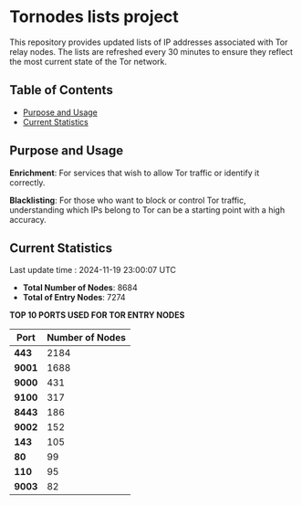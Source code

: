 # Tornodes lists project

This repository provides updated lists of IP addresses associated with Tor relay nodes. The lists are refreshed every 30 minutes to ensure they reflect the most current state of the Tor network.

## Table of Contents

- [Purpose and Usage](#purpose-and-usage)
- [Current Statistics](#current-statistics)


## Purpose and Usage

**Enrichment**: For services that wish to allow Tor traffic or identify it correctly.

**Blacklisting**: For those who want to block or control Tor traffic, understanding which IPs belong to Tor can be a starting point with a high accuracy.

## Current Statistics

Last update time : 2024-11-19 23:00:07 UTC

- **Total Number of Nodes**: 8684
- **Total of Entry Nodes**: 7274

**TOP 10 PORTS USED FOR TOR ENTRY NODES**

| **Port** | **Number of Nodes** |
|------|-----------------|
| **443**   | 2184  |
| **9001**   | 1688  |
| **9000**   | 431  |
| **9100**   | 317  |
| **8443**   | 186  |
| **9002**   | 152  |
| **143**   | 105  |
| **80**   | 99  |
| **110**   | 95  |
| **9003**   | 82  |

